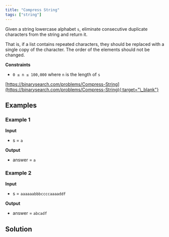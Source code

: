 ```yaml
---
title: "Compress String"
tags: ["string"]
---
```


Given a string lowercase alphabet `s`, eliminate consecutive duplicate characters from the string and return it.

That is, if a list contains repeated characters, they should be replaced with a single copy of the character. The order of the elements should not be changed.

**Constraints**

- `0 ≤ n ≤ 100,000` where `n` is the length of `s`

[https://binarysearch.com/problems/Compress-String](https://binarysearch.com/problems/Compress-String){:target="\_blank"}

## Examples

### Example 1

**Input**

- s = `a`

**Output**

- answer = `a`

### Example 2

**Input**

- s = `aaaaaabbbccccaaaaddf`

**Output**

- answer = `abcadf`

## Solution

<script src="https://gist.github.com/yaeba/16da7be5123724fcf6eccc25581cef5a.js?file=Compress-String.cpp"></script>
